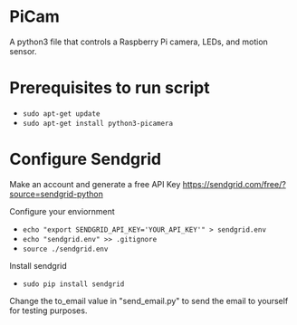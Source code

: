 # PiCam
A python3 file that controls a Raspberry Pi camera, LEDs, and motion sensor.

# Prerequisites to run script
* `sudo apt-get update`
* `sudo apt-get install python3-picamera`

# Configure Sendgrid
Make an account and generate a free API Key
https://sendgrid.com/free/?source=sendgrid-python

Configure your enviornment 
* `echo "export SENDGRID_API_KEY='YOUR_API_KEY'" > sendgrid.env`
* `echo "sendgrid.env" >> .gitignore`
* `source ./sendgrid.env`

Install sendgrid
* `sudo pip install sendgrid`

Change the to_email value in "send_email.py" to send the email to yourself for testing purposes.